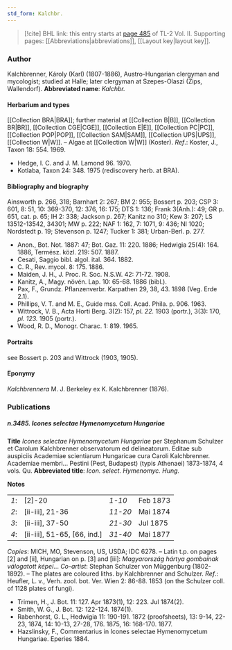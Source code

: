 ```yaml
---
std_form: Kalchbr.
---
```


> [!cite] BHL link: this entry starts at [page 485](https://www.biodiversitylibrary.org/page/33068727) of TL-2 Vol. II.
> Supporting pages: [[Abbreviations|abbreviations]], [[Layout key|layout key]].

### Author

Kalchbrenner, Károly (Karl) (1807-1886), Austro-Hungarian clergyman and mycologist; studied at Halle; later clergyman at Szepes-Olaszi (Zips, Wallendorf). 
**Abbreviated name**: *Kalchbr.*

#### Herbarium and types

[[Collection BRA|BRA]]; further material at [[Collection B|B]], [[Collection BR|BR]], [[Collection CGE|CGE]], [[Collection E|E]], [[Collection PC|PC]], [[Collection POP|POP]], [[Collection SAM|SAM]], [[Collection UPS|UPS]], [[Collection W|W]]. – Algae at [[Collection W|W]] (Koster).
*Ref*.: Koster, J., Taxon 18: 554. 1969.
- Hedge, I. C. and J. M. Lamond 96. 1970.
- Kotlaba, Taxon 24: 348. 1975 (rediscovery herb. at BRA).

#### Bibliography and biography

Ainsworth p. 266, 318; Barnhart 2: 267; BM 2: 955; Bossert p. 203; CSP 3: 601, 8: 51, 10: 369-370, 12: 376, 16: 175; DTS 1: 136; Frank 3(Anh.): 49; GR p. 651, cat. p. 65; IH 2: 338; Jackson p. 267; Kanitz no 310; Kew 3: 207; LS 13512-13542, 34301; MW p. 222; NAF 1: 162, 7: 1071, 9: 436; NI 1020; Nordstedt p. 19; Stevenson p. 1247; Tucker 1: 381; Urban-Berl. p. 277.
- Anon., Bot. Not. 1887: 47; Bot. Gaz. 11: 220. 1886; Hedwigia 25(4): 164. 1886, Termész. közl. 219: 507. 1887.
- Cesati, Saggio bibl. algol. ital. 364. 1882.
- C. R., Rev. mycol. 8: 175. 1886.
- Maiden, J. H., J. Proc. R. Soc. N.S.W. 42: 71-72. 1908.
- Kanitz, A., Magy. növén. Lap. 10: 65-68. 1886 (bibl.).
- Pax, F., Grundz. Pflanzenverbr. Karpathen 29, 38, 43. 1898 (Veg. Erde 2.1).
- Phillips, V. T. and M. E., Guide mss. Coll. Acad. Phila. p. 906. 1963.
- Wittrock, V. B., Acta Horti Berg. 3(2): 157, *pl. 22.* 1903 (portr.), 3(3): 170, *pl. 123.* 1905 (portr.).
- Wood, R. D., Monogr. Charac. 1: 819. 1965.

#### Portraits

see Bossert p. 203 and Wittrock (1903, 1905).

#### Eponymy

*Kalchbrennera* M. J. Berkeley ex K. Kalchbrenner (1876).

### Publications

##### n.3485. Icones selectae Hymenomycetum Hungariae

**Title**
*Icones selectae Hymenomycetum Hungariae* per Stephanum Schulzer et Carolum Kalchbrenner observatorum ed delineatorum. Editae sub auspiciis Academiae scientiarum Hungaricae cura Caroli Kalchbrenner. Academiae membri... Pestini (Pest, Budapest) (typis Athenaei) 1873-1874, 4 vols. Qu.
**Abbreviated title**: *Icon. select. Hymenomyc. Hung.*

**Notes**

| | | | |
|---|---|---|---|
|*1*:|\[2\]-20	|*1-10*	|Feb 1873
|*2*:|\[ii-iii\], 21-36	|*11-20*	|Mai 1874
|*3*:|\[ii-iii\], 37-50	|*21-30*	|Jul 1875
|*4*:|\[ii-iii\], 51-65, \[66, ind.\]	|*31-40*	|Mai 1877

*Copies*: MICH, MO, Stevenson, US, USDA; IDC 6278. – Latin t.p. on pages \[2\] and \[ii\], Hungarian on p. \[3\] and \[iii\]: *Magyarország hártya gombaínak válogatott képei*...
*Co-artist*: Stephan Schulzer von Müggenburg (1802-1892). – The plates are coloured liths. by Kalchbrenner and Schulzer.
*Ref*.: Heufler, L. v., Verh. zool. bot. Ver. Wien 2: 86-88. 1853 (on the Schulzer coll. of 1128 plates of fungi).
- Trimen, H., J. Bot. 11: 127. Apr 1873(1), 12: 223. Jul 1874(2).
- Smith, W. G., J. Bot. 12: 122-124. 1874(1).
- Rabenhorst, G. L., Hedwigia 11: 190-191. 1872 (proofsheets), 13: 9-14, 22-23, 1874, 14: 10-13, 27-28, 176. 1875, 16: 168-170. 1877.
- Hazslinsky, F., Commentarius in Icones selectae Hymenomycetum Hungariae. Eperies 1884.

